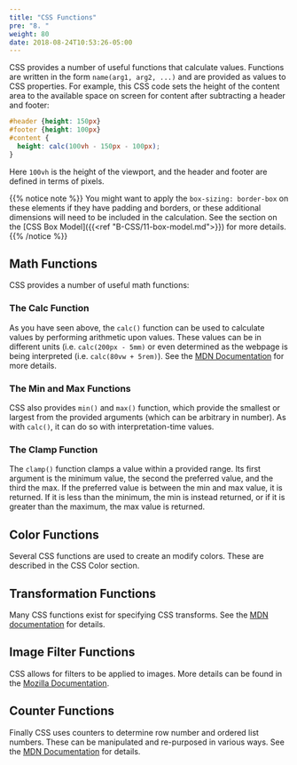 ```yaml
---
title: "CSS Functions"
pre: "8. "
weight: 80
date: 2018-08-24T10:53:26-05:00
---
```


CSS provides a number of useful functions that calculate values.  Functions are written in the form `name(arg1, arg2, ...)` and are provided as values to CSS properties.  For example, this CSS code sets the height of the content area to the available space on screen  for content after subtracting a header and footer:

```css
#header {height: 150px}
#footer {height: 100px}
#content {
  height: calc(100vh - 150px - 100px);
}
```

Here `100vh` is the height of the viewport, and the header and footer are defined in terms of pixels. 

{{% notice note %}}
You might want to apply the `box-sizing: border-box` on these elements if they have padding and borders, or these additional dimensions will need to be included in the calculation. See the section on the [CSS Box Model]({{<ref "B-CSS/11-box-model.md">}}) for more details.
{{% /notice %}}

## Math Functions 
CSS provides a number of useful math functions:

### The Calc Function
As you have seen above, the `calc()` function can be used to calculate values by performing arithmetic upon values. These values can be in different units (i.e. `calc(200px - 5mm)` or even determined as the webpage is being interpreted (i.e. `calc(80vw + 5rem)`).  See the [MDN Documentation](https://developer.mozilla.org/en-US/docs/Web/CSS/calc) for more details.

### The Min and Max Functions 
CSS also provides `min()` and `max()` function, which provide the smallest or largest from the provided arguments (which can be arbitrary in number).  As with `calc()`, it can do so with interpretation-time values.

### The Clamp Function
The `clamp()` function clamps a value within a provided range.  Its first argument is the minimum value, the second the preferred value, and the third the max.  If the preferred value is between the min and max value, it is returned.  If it is less than the minimum, the min is instead returned, or if it is greater than the maximum, the max value is returned.

## Color Functions 
Several CSS functions are used to create an modify colors.  These are described in the CSS Color section.

## Transformation Functions
Many CSS functions exist for specifying CSS transforms. See the [MDN documentation](https://developer.mozilla.org/en-US/docs/Web/CSS/transform) for details.

## Image Filter Functions
CSS allows for filters to be applied to images.  More details can be found in the [Mozilla Documentation](https://developer.mozilla.org/en-US/docs/Web/CSS/filter).

## Counter Functions
Finally CSS uses counters to determine row number and ordered list numbers.  These can be manipulated and re-purposed in various ways. See the [MDN Documentation](https://developer.mozilla.org/en-US/docs/Web/CSS/CSS_Lists_and_Counters/Using_CSS_counters) for details.